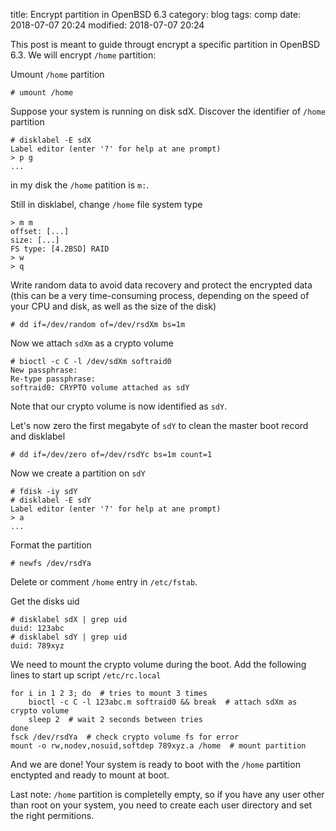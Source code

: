 title: Encrypt partition in OpenBSD 6.3
category: blog
tags: comp
date: 2018-07-07 20:24
modified: 2018-07-07 20:24

This post is meant to guide througt encrypt a specific partition in OpenBSD
6.3. We will encrypt `/home` partition:

Umount `/home` partition

    # umount /home

Suppose your system is running on disk sdX.  Discover the identifier of `/home`
partition

    # disklabel -E sdX
    Label editor (enter '?' for help at ane prompt)
    > p g
    ...

in my disk the `/home` patition is `m:`.

Still in disklabel, change `/home` file system type

    > m m
    offset: [...]
    size: [...]
    FS type: [4.2BSD] RAID
    > w
    > q

Write random data to avoid data recovery and protect the encrypted data (this
can be a very time-consuming process, depending on the speed of your CPU and
disk, as well as the size of the disk)

    # dd if=/dev/random of=/dev/rsdXm bs=1m

Now we attach `sdXm` as a crypto volume

    # bioctl -c C -l /dev/sdXm softraid0
    New passphrase:
    Re-type passphrase:
    softraid0: CRYPTO volume attached as sdY

Note that our crypto volume is now identified as `sdY`.

Let's now zero the first megabyte of `sdY` to clean the master boot record and
disklabel 

    # dd if=/dev/zero of=/dev/rsdYc bs=1m count=1

Now we create a partition on `sdY`

    # fdisk -iy sdY
    # disklabel -E sdY
    Label editor (enter '?' for help at ane prompt)
    > a
    ...
    
Format the partition

    # newfs /dev/rsdYa

Delete or comment `/home` entry in `/etc/fstab`.

Get the disks uid

    # disklabel sdX | grep uid
    duid: 123abc
    # disklabel sdY | grep uid
    duid: 789xyz

We need to mount the crypto volume during the boot. Add the following lines to
start up script `/etc/rc.local`

    for i in 1 2 3; do  # tries to mount 3 times
        bioctl -c C -l 123abc.m softraid0 && break  # attach sdXm as crypto volume
        sleep 2  # wait 2 seconds between tries
    done
    fsck /dev/rsdYa  # check crypto volume fs for error
    mount -o rw,nodev,nosuid,softdep 789xyz.a /home  # mount partition

And we are done! Your system is ready to boot with the `/home` partition
enctypted and ready to mount at boot.

Last note: `/home` partition is completelly empty, so if you have any user other
than root on your system, you need to create each user directory and set the
right permitions.
